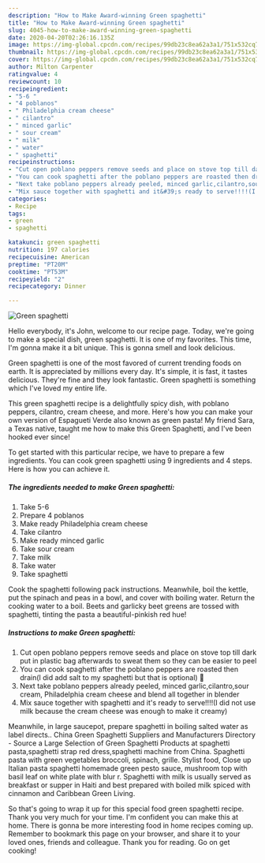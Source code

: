 ```yaml
---
description: "How to Make Award-winning Green spaghetti"
title: "How to Make Award-winning Green spaghetti"
slug: 4045-how-to-make-award-winning-green-spaghetti
date: 2020-04-20T02:26:16.135Z
image: https://img-global.cpcdn.com/recipes/99db23c8ea62a3a1/751x532cq70/green-spaghetti-recipe-main-photo.jpg
thumbnail: https://img-global.cpcdn.com/recipes/99db23c8ea62a3a1/751x532cq70/green-spaghetti-recipe-main-photo.jpg
cover: https://img-global.cpcdn.com/recipes/99db23c8ea62a3a1/751x532cq70/green-spaghetti-recipe-main-photo.jpg
author: Milton Carpenter
ratingvalue: 4
reviewcount: 10
recipeingredient:
- "5-6 "
- "4 poblanos"
- " Philadelphia cream cheese"
- " cilantro"
- " minced garlic"
- " sour cream"
- " milk"
- " water"
- " spaghetti"
recipeinstructions:
- "Cut open poblano peppers remove seeds and place on stove top till dark put in plastic bag afterwards to sweat them so they can be easier to peel"
- "You can cook spaghetti after the poblano peppers are roasted then drain(I did add salt to my spaghetti but that is optional) 🍝"
- "Next take poblano peppers already peeled, minced garlic,cilantro,sour cream, Philadelphia cream cheese and blend all together in blender"
- "Mix sauce together with spaghetti and it&#39;s ready to serve!!!!(I did not use milk because the cream cheese was enough to make it creamy)"
categories:
- Recipe
tags:
- green
- spaghetti

katakunci: green spaghetti 
nutrition: 197 calories
recipecuisine: American
preptime: "PT20M"
cooktime: "PT53M"
recipeyield: "2"
recipecategory: Dinner

---
```



![Green spaghetti](https://img-global.cpcdn.com/recipes/99db23c8ea62a3a1/751x532cq70/green-spaghetti-recipe-main-photo.jpg)

Hello everybody, it's John, welcome to our recipe page. Today, we're going to make a special dish, green spaghetti. It is one of my favorites. This time, I'm gonna make it a bit unique. This is gonna smell and look delicious.

Green spaghetti is one of the most favored of current trending foods on earth. It is appreciated by millions every day. It's simple, it is fast, it tastes delicious. They're fine and they look fantastic. Green spaghetti is something which I've loved my entire life.

This green spaghetti recipe is a delightfully spicy dish, with poblano peppers, cilantro, cream cheese, and more. Here&#39;s how you can make your own version of Espagueti Verde also known as green pasta! My friend Sara, a Texas native, taught me how to make this Green Spaghetti, and I&#39;ve been hooked ever since!


To get started with this particular recipe, we have to prepare a few ingredients. You can cook green spaghetti using 9 ingredients and 4 steps. Here is how you can achieve it.

<!--inarticleads1-->

##### The ingredients needed to make Green spaghetti:

1. Take 5-6 
1. Prepare 4 poblanos
1. Make ready  Philadelphia cream cheese
1. Take  cilantro
1. Make ready  minced garlic
1. Take  sour cream
1. Take  milk
1. Take  water
1. Take  spaghetti


Cook the spaghetti following pack instructions. Meanwhile, boil the kettle, put the spinach and peas in a bowl, and cover with boiling water. Return the cooking water to a boil. Beets and garlicky beet greens are tossed with spaghetti, tinting the pasta a beautiful-pinkish red hue! 

<!--inarticleads2-->

##### Instructions to make Green spaghetti:

1. Cut open poblano peppers remove seeds and place on stove top till dark put in plastic bag afterwards to sweat them so they can be easier to peel
1. You can cook spaghetti after the poblano peppers are roasted then drain(I did add salt to my spaghetti but that is optional) 🍝
1. Next take poblano peppers already peeled, minced garlic,cilantro,sour cream, Philadelphia cream cheese and blend all together in blender
1. Mix sauce together with spaghetti and it&#39;s ready to serve!!!!(I did not use milk because the cream cheese was enough to make it creamy)


Meanwhile, in large saucepot, prepare spaghetti in boiling salted water as label directs.. China Green Spaghetti Suppliers and Manufacturers Directory - Source a Large Selection of Green Spaghetti Products at spaghetti pasta,spaghetti strap red dress,spaghetti machine from China. Spaghetti pasta with green vegetables broccoli, spinach, grille. Stylist food, Close up Italian pasta spaghetti homemade green pesto sauce, mushroom top with basil leaf on white plate with blur r. Spaghetti with milk is usually served as breakfast or supper in Haiti and best prepared with boiled milk spiced with cinnamon and Caribbean Green Living. 

So that's going to wrap it up for this special food green spaghetti recipe. Thank you very much for your time. I'm confident you can make this at home. There is gonna be more interesting food in home recipes coming up. Remember to bookmark this page on your browser, and share it to your loved ones, friends and colleague. Thank you for reading. Go on get cooking!
